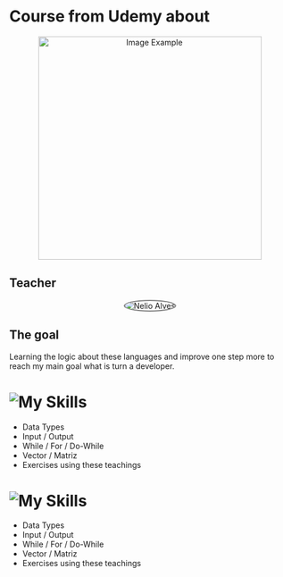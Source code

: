 <!--- # "Can be a image or a gift from the project pages" -->

<!-- <p align="center">
  <img src="../.github/example.png" alt="Project Name">
</p> -->

# Course from Udemy about 

<p align="center">
    <img src="https://github.com/sergioferreiira/LogicaCom_C/blob/main/img/curso.png" alt="Image Example" width="400px">
</p>

## Teacher



<p align="center" border-radius = 50%>
    <img src='https://img-c.udemycdn.com/user/200_H/23896614_cac2_7.jpg' alt="Nelio Alves" link="https://www.udemy.com/user/nelio-alves/" style="border: 2px solid  gray; border-radius:50%">
</p>

<!--- # "Verify icons availability here https://github.com/tandpfun/skill-icons" -->

<!-- [![My Skills](https://skillicons.dev/icons?i=python,java,c,cpp,cs)](https://skillicons.dev) -->

## The goal

Learning the logic about these languages and improve one step more to reach my main goal what is turn a developer.


# ![My Skills](https://skillicons.dev/icons?i=c)



- Data Types
- Input / Output
- While / For / Do-While
- Vector / Matriz
- Exercises using these teachings


# ![My Skills](https://skillicons.dev/icons?i=cs)



- Data Types
- Input / Output
- While / For / Do-While
- Vector / Matriz
- Exercises using these teachings
